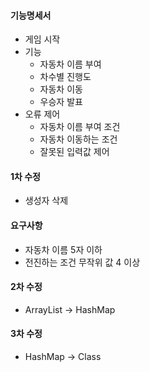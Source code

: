 #### 기능명세서
- 게임 시작
- 기능
  - 자동차 이름 부여
  - 차수별 진행도
  - 자동차 이동
  - 우승자 발표
- 오류 제어
  - 자동차 이름 부여 조건
  - 자동차 이동하는 조건
  - 잘못된 입력값 제어
  
#### 1차 수정
- 생성자 삭제

#### 요구사항
- 자동차 이름 5자 이하
- 전진하는 조건 무작위 값 4 이상

#### 2차 수정
- ArrayList -> HashMap

#### 3차 수정
- HashMap -> Class

